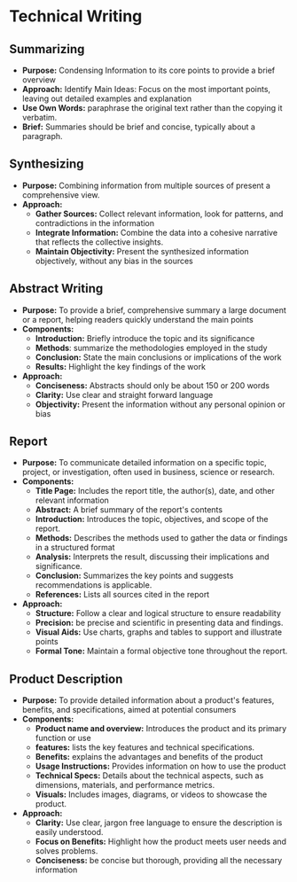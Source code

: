 # Technical Writing
## Summarizing
- **Purpose:** Condensing Information to its core points to provide a brief overview
- **Approach:** Identify Main Ideas: Focus on the most important points, leaving out detailed examples and explanation
- **Use Own Words:** paraphrase the original text rather than the copying it verbatim.
- **Brief:** Summaries should be brief and concise, typically about a paragraph.

## Synthesizing
- **Purpose:** Combining information from multiple sources of present a comprehensive view.
- **Approach:**
	- **Gather Sources:** Collect relevant information, look for patterns, and contradictions in the information
	- **Integrate Information:** Combine the data into a cohesive narrative that reflects the collective insights.
	- **Maintain Objectivity:** Present the synthesized information objectively, without any bias in the sources

## Abstract Writing
- **Purpose:** To provide a brief, comprehensive summary a large document or a report, helping readers quickly understand the main points
- **Components:**
	- **Introduction:** Briefly introduce the topic and its significance
	- **Methods**: summarize the methodologies employed in the study
	- **Conclusion:** State the main conclusions or implications of the work
	- **Results:** Highlight the key findings of the work
- **Approach:**
	- **Conciseness:** Abstracts should only be about 150 or 200 words
	- **Clarity:** Use clear and straight forward language
	- **Objectivity:** Present the information without any personal opinion or bias

## Report
- **Purpose:** To communicate detailed information on a specific topic, project, or investigation, often used in business, science or research.
- **Components:** 
	- **Title Page:** Includes the report title, the author(s), date, and other relevant information
	- **Abstract:** A brief summary of the report's contents
	- **Introduction:** Introduces the topic, objectives, and scope of the report.
	- **Methods:** Describes the methods used to gather the data or findings in a structured format
	- **Analysis:** Interprets the result, discussing their implications and significance.
	- **Conclusion:** Summarizes the key points and suggests recommendations is applicable. 
	- **References:** Lists all sources cited in the report
- **Approach:**
	- **Structure:** Follow a clear and logical structure to ensure readability
	- **Precision:** be precise and scientific in presenting data and findings.
	- **Visual Aids:** Use charts, graphs and tables to support and illustrate points
	- **Formal Tone:** Maintain a formal objective tone throughout the report.

## Product Description
- **Purpose:** To provide detailed information about a product's features, benefits, and specifications, aimed at potential consumers
- **Components:** 
	- **Product name and overview:** Introduces the product and its primary function or use
	- **features:** lists the key features and technical specifications.
	- **Benefits:** explains the advantages and benefits of the product
	- **Usage Instructions:** Provides information on how to use the product
	- **Technical Specs:** Details about the technical aspects, such as dimensions, materials, and performance metrics.
	- **Visuals:** Includes images, diagrams, or videos to showcase the product.
- **Approach:** 
	- **Clarity:** Use clear, jargon free language to ensure the description is easily understood.
	- **Focus on Benefits:** Highlight how the product meets user needs and solves problems.
	- **Conciseness:** be concise but thorough, providing all the necessary information 